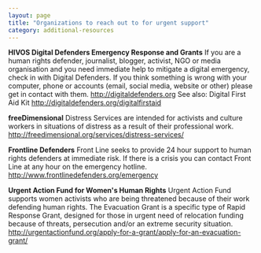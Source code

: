 ```yaml
---
layout: page
title: "Organizations to reach out to for urgent support"
category: additional-resources
---
```

**HIVOS Digital Defenders Emergency Response and Grants**
If you are a human rights defender, journalist, blogger, activist, NGO or media organisation and you need immediate help to mitigate a digital emergency, check in with Digital Defenders. If  you think something is wrong with your computer, phone or accounts (email, social media, website or other) please get in contact with them. http://digitaldefenders.org
See also: Digital First Aid Kit http://digitaldefenders.org/digitalfirstaid

**freeDimensional**
Distress Services are intended for activists and culture workers in situations of distress as a result of their professional work.
http://freedimensional.org/services/distress-services/

**Frontline Defenders**
Front Line seeks to provide 24 hour support to human rights defenders at immediate risk. If there is a crisis you can contact Front Line at any hour on the emergency hotline.
http://www.frontlinedefenders.org/emergency

**Urgent Action Fund for Women's Human Rights**
Urgent Action Fund supports women activists who are being threatened because of their work defending human rights. The Evacuation Grant is a specific type of Rapid Response Grant, designed for those in urgent need of relocation funding because of threats, persecution and/or an extreme security situation.
http://urgentactionfund.org/apply-for-a-grant/apply-for-an-evacuation-grant/
